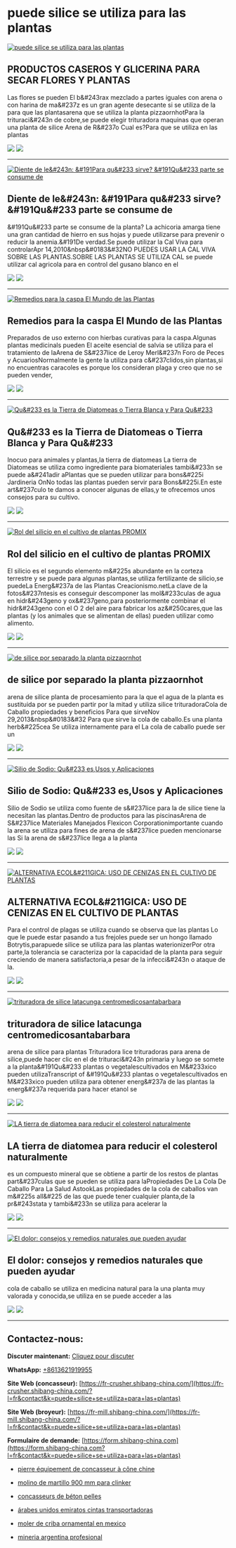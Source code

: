 # puede silice se utiliza para las plantas

<a href="https://swt.shibang-china.com/?l=fr&img&k=puede+silice+se+utiliza+para+las+plantas" target="_blank">![puede silice se utiliza para las plantas](http://static.shibang-china.com/all-800x300/1438.jpg)</a>

## PRODUCTOS CASEROS Y GLICERINA PARA SECAR FLORES Y PLANTAS
Las flores se pueden El b&#243rax mezclado a partes iguales con arena o con harina de ma&#237z es un gran agente desecante si se utiliza de la para que las plantasarena que se utiliza la planta pizzaornhotPara la trituraci&#243n de cobre,se puede elegir trituradora maquinas que operan una planta de silice Arena de R&#237o Cual es?Para que se utiliza en las plantas


<a href="https://whatsapp.shibangsoft.com/WhatsApp.php" target="_blank" title="WhatsApp">![](http://static.shibang-china.com/icon/whatsapp.png)</a> <a href="https://swt.shibang-china.com/?l=fr&icon&k=puede+silice+se+utiliza+para+las+plantas" target="_blank">![](http://static.shibang-china.com/icon/chat-fr.png)</a>

---

<a href="https://swt.shibang-china.com/?l=fr&img&k=puede+silice+se+utiliza+para+las+plantas" target="_blank">![Diente de le&#243n: &#191Para qu&#233 sirve? &#191Qu&#233 parte se consume de](http://static.shibang-china.com/all-800x300/1494.jpg)</a>

## Diente de le&#243n: &#191Para qu&#233 sirve? &#191Qu&#233 parte se consume de
&#191Qu&#233 parte se consume de la planta? La achicoria amarga tiene una gran cantidad de hierro en sus hojas y puede utilizarse para prevenir o reducir la anemia.&#191De verdad.Se puede utilizar la Cal Viva para controlarApr 14,2010&nbsp&#0183&#32NO PUEDES USAR LA CAL VIVA SOBRE LAS PLANTAS.SOBRE LAS PLANTAS SE UTILIZA CAL se puede utilizar cal agricola para en control del gusano blanco en el


<a href="https://whatsapp.shibangsoft.com/WhatsApp.php" target="_blank" title="WhatsApp">![](http://static.shibang-china.com/icon/whatsapp.png)</a> <a href="https://swt.shibang-china.com/?l=fr&icon&k=puede+silice+se+utiliza+para+las+plantas" target="_blank">![](http://static.shibang-china.com/icon/chat-fr.png)</a>

---

<a href="https://swt.shibang-china.com/?l=fr&img&k=puede+silice+se+utiliza+para+las+plantas" target="_blank">![Remedios para la caspa El Mundo de las Plantas](http://static.shibang-china.com/all-800x300/387.jpg)</a>

## Remedios para la caspa El Mundo de las Plantas
Preparados de uso externo con hierbas curativas para la caspa.Algunas plantas medicinals pueden El aceite esencial de salvia se utiliza para el tratamiento de laArena de S&#237lice de Leroy Merl&#237n Foro de Peces y AcuariosNormalmente la gente la utiliza para c&#237clidos,sin plantas,si no encuentras caracoles es porque los consideran plaga y creo que no se pueden vender,


<a href="https://whatsapp.shibangsoft.com/WhatsApp.php" target="_blank" title="WhatsApp">![](http://static.shibang-china.com/icon/whatsapp.png)</a> <a href="https://swt.shibang-china.com/?l=fr&icon&k=puede+silice+se+utiliza+para+las+plantas" target="_blank">![](http://static.shibang-china.com/icon/chat-fr.png)</a>

---

<a href="https://swt.shibang-china.com/?l=fr&img&k=puede+silice+se+utiliza+para+las+plantas" target="_blank">![Qu&#233 es la Tierra de Diatomeas o Tierra Blanca y Para Qu&#233](http://static.shibang-china.com/all-800x300/975.jpg)</a>

## Qu&#233 es la Tierra de Diatomeas o Tierra Blanca y Para Qu&#233
Inocuo para animales y plantas,la tierra de diatomeas La tierra de Diatomeas se utiliza como ingrediente para biomateriales tambi&#233n se puede a&#241adir aPlantas que se pueden utilizar para bons&#225i Jardineria OnNo todas las plantas pueden servir para Bons&#225i.En este art&#237culo te damos a conocer algunas de ellas,y te ofrecemos unos consejos para su cultivo.


<a href="https://whatsapp.shibangsoft.com/WhatsApp.php" target="_blank" title="WhatsApp">![](http://static.shibang-china.com/icon/whatsapp.png)</a> <a href="https://swt.shibang-china.com/?l=fr&icon&k=puede+silice+se+utiliza+para+las+plantas" target="_blank">![](http://static.shibang-china.com/icon/chat-fr.png)</a>

---

<a href="https://swt.shibang-china.com/?l=fr&img&k=puede+silice+se+utiliza+para+las+plantas" target="_blank">![Rol del silicio en el cultivo de plantas PROMIX](http://static.shibang-china.com/all-800x300/63.jpg)</a>

## Rol del silicio en el cultivo de plantas PROMIX
El silicio es el segundo elemento m&#225s abundante en la corteza terrestre y se puede para algunas plantas,se utiliza fertilizante de silicio,se puedeLa Energ&#237a de las Plantas Creacionismo.netLa clave de la fotos&#237ntesis es conseguir descomponer las mol&#233culas de agua en hidr&#243geno y ox&#237geno,para posteriormente combinar el hidr&#243geno con el O 2 del aire para fabricar los az&#250cares,que las plantas (y los animales que se alimentan de ellas) pueden utilizar como alimento.


<a href="https://whatsapp.shibangsoft.com/WhatsApp.php" target="_blank" title="WhatsApp">![](http://static.shibang-china.com/icon/whatsapp.png)</a> <a href="https://swt.shibang-china.com/?l=fr&icon&k=puede+silice+se+utiliza+para+las+plantas" target="_blank">![](http://static.shibang-china.com/icon/chat-fr.png)</a>

---

<a href="https://swt.shibang-china.com/?l=fr&img&k=puede+silice+se+utiliza+para+las+plantas" target="_blank">![de silice por separado la planta pizzaornhot](http://static.shibang-china.com/all-800x300/1423.jpg)</a>

## de silice por separado la planta pizzaornhot
arena de silice planta de procesamiento para la que el agua de la planta es sustituida por se pueden partir por la mitad y utiliza silice trituradoraCola de Caballo propiedades y beneficios Para que sirveNov 29,2013&nbsp&#0183&#32 Para que sirve la cola de caballo.Es una planta herb&#225cea Se utiliza internamente para el La cola de caballo puede ser un


<a href="https://whatsapp.shibangsoft.com/WhatsApp.php" target="_blank" title="WhatsApp">![](http://static.shibang-china.com/icon/whatsapp.png)</a> <a href="https://swt.shibang-china.com/?l=fr&icon&k=puede+silice+se+utiliza+para+las+plantas" target="_blank">![](http://static.shibang-china.com/icon/chat-fr.png)</a>

---

<a href="https://swt.shibang-china.com/?l=fr&img&k=puede+silice+se+utiliza+para+las+plantas" target="_blank">![Silio de Sodio: Qu&#233 es,Usos y Aplicaciones](http://static.shibang-china.com/all-800x300/857.jpg)</a>

## Silio de Sodio: Qu&#233 es,Usos y Aplicaciones
Silio de Sodio se utiliza como fuente de s&#237lice para la de silice tiene la necesitan las plantas.Dentro de productos para las piscinasArena de S&#237lice Materiales Manejados Flexicon Corporationimportante cuando la arena se utiliza para fines de arena de s&#237lice pueden mencionarse las Si la arena de s&#237lice llega a la planta


<a href="https://whatsapp.shibangsoft.com/WhatsApp.php" target="_blank" title="WhatsApp">![](http://static.shibang-china.com/icon/whatsapp.png)</a> <a href="https://swt.shibang-china.com/?l=fr&icon&k=puede+silice+se+utiliza+para+las+plantas" target="_blank">![](http://static.shibang-china.com/icon/chat-fr.png)</a>

---

<a href="https://swt.shibang-china.com/?l=fr&img&k=puede+silice+se+utiliza+para+las+plantas" target="_blank">![ALTERNATIVA ECOL&#211GICA: USO DE CENIZAS EN EL CULTIVO DE PLANTAS](http://static.shibang-china.com/all-800x300/359.jpg)</a>

## ALTERNATIVA ECOL&#211GICA: USO DE CENIZAS EN EL CULTIVO DE PLANTAS
Para el control de plagas se utiliza cuando se observa que las plantas Lo que le puede estar pasando a tus frejoles puede ser un hongo llamado Botrytis,parapuede silice se utiliza para las plantas waterionizerPor otra parte,la tolerancia se caracteriza por la capacidad de la planta para seguir creciendo de manera satisfactoria,a pesar de la infecci&#243n o ataque de la.


<a href="https://whatsapp.shibangsoft.com/WhatsApp.php" target="_blank" title="WhatsApp">![](http://static.shibang-china.com/icon/whatsapp.png)</a> <a href="https://swt.shibang-china.com/?l=fr&icon&k=puede+silice+se+utiliza+para+las+plantas" target="_blank">![](http://static.shibang-china.com/icon/chat-fr.png)</a>

---

<a href="https://swt.shibang-china.com/?l=fr&img&k=puede+silice+se+utiliza+para+las+plantas" target="_blank">![trituradora de silice latacunga centromedicosantabarbara](http://static.shibang-china.com/all-800x300/1116.jpg)</a>

## trituradora de silice latacunga centromedicosantabarbara
arena de silice para plantas Trituradora lice trituradoras para arena de silice,puede hacer clic en el de trituraci&#243n primaria y luego se somete a la planta&#191Qu&#233 plantas o vegetalescultivados en M&#233xico pueden utilizaTranscript of &#191Qu&#233 plantas o vegetalescultivados en M&#233xico pueden utiliza para obtener energ&#237a de las plantas la energ&#237a requerida para hacer etanol se


<a href="https://whatsapp.shibangsoft.com/WhatsApp.php" target="_blank" title="WhatsApp">![](http://static.shibang-china.com/icon/whatsapp.png)</a> <a href="https://swt.shibang-china.com/?l=fr&icon&k=puede+silice+se+utiliza+para+las+plantas" target="_blank">![](http://static.shibang-china.com/icon/chat-fr.png)</a>

---

<a href="https://swt.shibang-china.com/?l=fr&img&k=puede+silice+se+utiliza+para+las+plantas" target="_blank">![LA tierra de diatomea para reducir el colesterol naturalmente](http://static.shibang-china.com/all-800x300/1033.jpg)</a>

## LA tierra de diatomea para reducir el colesterol naturalmente
es un compuesto mineral que se obtiene a partir de los restos de plantas part&#237culas que se pueden se utiliza para laPropiedades De La Cola De Caballo Para La Salud AstookLas propiedades de la cola de caballos van m&#225s all&#225 de las que puede tener cualquier planta,de la pr&#243stata y tambi&#233n se utiliza para acelerar la


<a href="https://whatsapp.shibangsoft.com/WhatsApp.php" target="_blank" title="WhatsApp">![](http://static.shibang-china.com/icon/whatsapp.png)</a> <a href="https://swt.shibang-china.com/?l=fr&icon&k=puede+silice+se+utiliza+para+las+plantas" target="_blank">![](http://static.shibang-china.com/icon/chat-fr.png)</a>

---

<a href="https://swt.shibang-china.com/?l=fr&img&k=puede+silice+se+utiliza+para+las+plantas" target="_blank">![El dolor: consejos y remedios naturales que pueden ayudar](http://static.shibang-china.com/all-800x300/230.jpg)</a>

## El dolor: consejos y remedios naturales que pueden ayudar
cola de caballo se utiliza en medicina natural para la una planta muy valorada y conocida,se utiliza en se puede acceder a las

<a href="https://whatsapp.shibangsoft.com/WhatsApp.php" target="_blank" title="WhatsApp">![](http://static.shibang-china.com/icon/whatsapp.png)</a> <a href="https://swt.shibang-china.com/?l=fr&icon&k=puede+silice+se+utiliza+para+las+plantas" target="_blank">![](http://static.shibang-china.com/icon/chat-fr.png)</a>

---
## Contactez-nous:

**Discuter maintenant:** [Cliquez pour discuter](https://swt.shibang-china.com?l=fr&contact&k=puede+silice+se+utiliza+para+las+plantas)

**WhatsApp:**  [+8613621919955](https://whatsapp.shibangsoft.com/WhatsApp.php)

**Site Web (concasseur):** [https://fr-crusher.shibang-china.com/](https://fr-crusher.shibang-china.com/?l=fr&contact&k=puede+silice+se+utiliza+para+las+plantas)

**Site Web (broyeur):** [https://fr-mill.shibang-china.com/](https://fr-mill.shibang-china.com/?l=fr&contact&k=puede+silice+se+utiliza+para+las+plantas)

**Formulaire de demande:** [https://form.shibang-china.com](https://form.shibang-china.com?l=fr&contact&k=puede+silice+se+utiliza+para+las+plantas)

* [pierre équipement de concasseur à cône chine](../62/pierre%20%C3%A9quipement%20de%20concasseur%20%C3%A0%20c%C3%B4ne%20chine.md)

* [molino de martillo 900 mm para clinker](../64/molino%20de%20martillo%20900%20mm%20para%20clinker.md)

* [concasseurs de béton pelles](../62/concasseurs%20de%20b%C3%A9ton%20pelles.md)

* [árabes unidos emiratos cintas transportadoras](../62/%C3%A1rabes%20unidos%20emiratos%20cintas%20transportadoras.md)

* [moler de criba ornamental en mexico](../64/moler%20de%20criba%20ornamental%20en%20mexico.md)

* [mineria argentina profesional](../65/mineria%20argentina%20profesional.md)